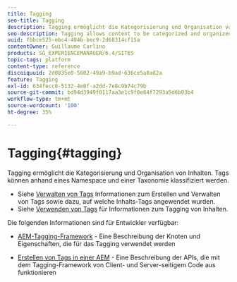 ```yaml
---
title: Tagging
seo-title: Tagging
description: Tagging ermöglicht die Kategorisierung und Organisation von Inhalten
seo-description: Tagging allows content to be categorized and organized
uuid: fbbce525-ebc4-484b-bec9-2d68314cf15a
contentOwner: Guillaume Carlino
products: SG_EXPERIENCEMANAGER/6.4/SITES
topic-tags: platform
content-type: reference
discoiquuid: 2d0835e0-5602-49a9-b9ad-636ce5a8ad2a
feature: Tagging
exl-id: 634fecc8-5132-4e8f-a2dd-7e8c9b74c79b
source-git-commit: bd94d3949f0117aa3e1c9f0e84f7293a5d6b03b4
workflow-type: tm+mt
source-wordcount: '100'
ht-degree: 35%

---
```


# Tagging{#tagging}

Tagging ermöglicht die Kategorisierung und Organisation von Inhalten. Tags können anhand eines Namespace und einer Taxonomie klassifiziert werden.

* Siehe [Verwalten von Tags](/help/sites-administering/tags.md) Informationen zum Erstellen und Verwalten von Tags sowie dazu, auf welche Inhalts-Tags angewendet wurden.
* Siehe [Verwenden von Tags](/help/sites-authoring/tags.md) für Informationen zum Tagging von Inhalten.

Die folgenden Informationen sind für Entwickler verfügbar:

* [AEM-Tagging-Framework](/help/sites-developing/framework.md) - Eine Beschreibung der Knoten und Eigenschaften, die für das Tagging verwendet werden

* [Erstellen von Tags in einer AEM](/help/sites-developing/building.md) - Eine Beschreibung der APIs, die mit dem Tagging-Framework von Client- und Server-seitigem Code aus funktionieren

